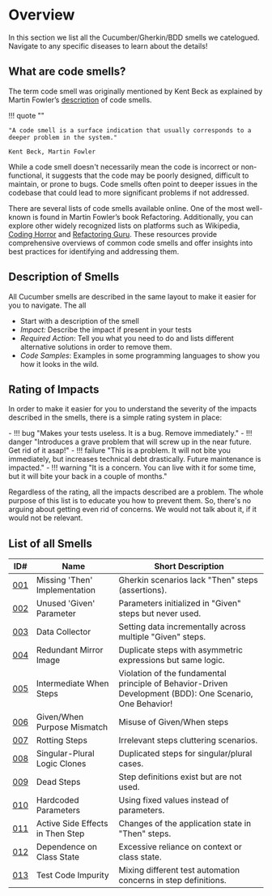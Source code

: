 # Overview
In this section we list all the Cucumber/Gherkin/BDD smells we catelogued. Navigate to any specific diseases to learn about the details!

## What are code smells?
The term code smell was originally mentioned by Kent Beck as explained by Martin Fowler’s [description](https://www.martinfowler.com/bliki/CodeSmell.html) of code smells.

!!! quote ""

    "A code smell is a surface indication that usually corresponds to a deeper problem in the system." 
    
    Kent Beck, Martin Fowler

While a code smell doesn't necessarily mean the code is incorrect or non-functional, it suggests that the code may be poorly designed, difficult to maintain, or prone to bugs. Code smells often point to deeper issues in the codebase that could lead to more significant problems if not addressed.

There are several lists of code smells available online. One of the most well-known is found in Martin Fowler’s book Refactoring. Additionally, you can explore other widely recognized lists on platforms such as Wikipedia, [Coding Horror](https://blog.codinghorror.com/code-smells/) and [Refactoring Guru](https://refactoring.guru/refactoring/smells). These resources provide comprehensive overviews of common code smells and offer insights into best practices for identifying and addressing them.

## Description of Smells
All Cucumber smells are described in the same layout to make it easier for you to navigate. The all

* Start with a description of the smell
* *Impact:* Describe the impact if present in your tests
* *Required Action*: Tell you what you need to do and lists different alternative solutions in order to remove them.
* *Code Samples*: Examples in some programming languages to show you how it looks in the wild.

## Rating of Impacts
In order to make it easier for you to understand the severity of the impacts described in the smells, there is a simple rating system in place:

<div class="grid cards" markdown>
- !!! bug "Makes your tests useless. It is a bug. Remove immediately."
- !!! danger "Introduces a grave problem that will screw up in the near future. Get rid of it asap!"
- !!! failure "This is a problem. It will not bite you immediately, but increases technical debt drastically. Future maintenance is impacted."
- !!! warning "It is a concern. You can live with it for some time, but it will bite your back in a couple of months."
</div>

Regardless of the rating, all the impacts described are a problem. The whole purpose of this list is to educate you how to prevent them. So, there's no arguing about getting even rid of concerns. We would not talk about it, if it would not be relevant.

## List of all Smells
| ID# | Name | Short Description |
|-----|------|-------------|
| [001](001-missing-then.md) | Missing 'Then' Implementation | Gherkin scenarios lack "Then" steps (assertions). |
| [002](002-unused-given.md) | Unused 'Given' Parameter | Parameters initialized in "Given" steps but never used. |
| [003](003-data-collector.md) | Data Collector | Setting data incrementally across multiple "Given" steps. |
| [004](004-redundant-mirror-image.md) | Redundant Mirror Image | Duplicate steps with asymmetric expressions but same logic. |
| [005](005-intermediate-when-steps.md) | Intermediate When Steps | Violation of the fundamental principle of Behavior-Driven Development (BDD): One Scenario, One Behavior! |
| [006](006-given-when-purpose-mismatch.md) | Given/When Purpose Mismatch | Misuse of Given/When steps |
| [007](007-rotting-steps.md) | Rotting Steps | Irrelevant steps cluttering scenarios. |
| [008](008-singular-plural-logic-clones.md) | Singular-Plural Logic Clones | Duplicated steps for singular/plural cases. |
| [009](009-dead-steps.md) | Dead Steps | Step definitions exist but are not used. |
| [010](010-hardcoded-parameters.md) | Hardcoded Parameters | Using fixed values instead of parameters. |
| [011](011-active-sideeffects-in-then-step.md) | Active Side Effects in Then Step | Changes of the application state in "Then" steps. |
| [012](012-dependence-on-class-state.md) | Dependence on Class State | Excessive reliance on context or class state. |
| [013](013-test-code-impurity.md) | Test Code Impurity | Mixing different test automation concerns in step definitions. |
